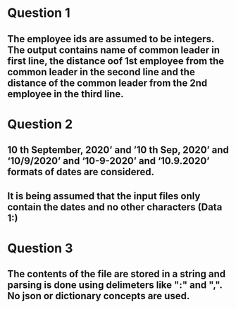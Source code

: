 # Question 1
## The employee ids are assumed to be integers. The output contains name of common leader in first line, the distance oof 1st employee from the common leader in the second line and the distance of the common leader from the 2nd employee in the third line.
# Question 2
## 10 th September, 2020’ and ’10 th Sep, 2020’ and ‘10/9/2020’ and ‘10-9-2020’ and ‘10.9.2020’ formats of dates are considered.
## It is being assumed that the input files only contain the dates and no other characters (Data 1:)
# Question 3
## The contents of the file are stored in a string and parsing is done using delimeters like ":" and ",". No json or dictionary concepts are used. 
